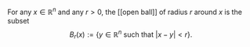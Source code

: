 For any $x\in\mathbb{R}^n$ and any $r>0$, the [[open ball]] of radius $r$ around $x$ is the subset$$B_r(x):=\{y\in\mathbb{R}^n\text{ such that }|x-y|<r\}.$$

